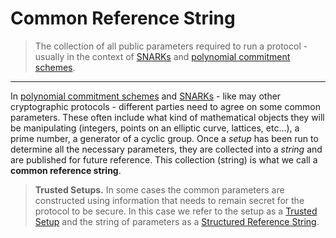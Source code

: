 # Common Reference String
> The collection of all public parameters required to run a protocol - usually in the context of [SNARKs](./snark.md) and [polynomial commitment schemes](./polynomial_commitment.md).
---

In [polynomial commitment schemes](./polynomial_commitment.md) and [SNARKs](./snark.md) - like may other cryptographic protocols - different parties need to agree on some common parameters. These often include what kind of mathematical objects they will be manipulating (integers, points on an elliptic curve, lattices, etc...), a prime number, a generator of a cyclic group. Once a *setup* has been run to determine all the necessary parameters, they are collected into a *string* and are published for future reference. This collection (string) is what we call a **common reference string**.

>**Trusted Setups.** 
>In some cases the common parameters are constructed using information that needs to remain secret for the protocol to be secure. In this case we refer to the setup as a [Trusted Setup](./trusted_setup.md) and the string of parameters as a [Structured Reference String](./structured_reference_string.md).
